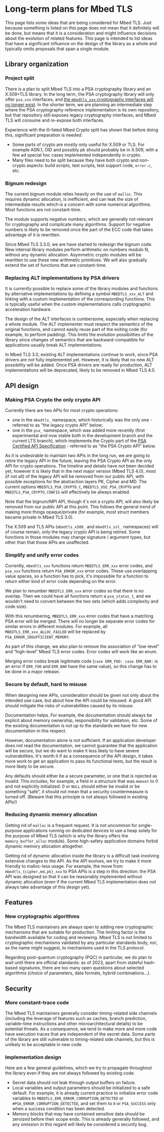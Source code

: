 # Long-term plans for Mbed TLS

This page lists some ideas that are being considered for Mbed TLS. Just because something is listed on this page does not mean that it definitely will be done, but means that it is a consideration and might influence decisions about the evolution of related features. This page is intended to list ideas that have a significant influence on the design of the library as a whole and typically omits proposals that span a single module.

## Library organization

### Project split

There is a plan to split Mbed TLS into a PSA cryptography library and an X.509+TLS library. In the long term, the PSA cryptography library will only offer `psa_xxx` interfaces, and [the `mbedtls_xxx` cryptography interfaces will no longer exist](#making-psa-crypto-the-only-crypto-api). In the shorter term, we are planning an intermediate step where the PSA cryptography reference implementation is its own repository, but that repository still exposes legacy cryptography interfaces, and Mbed TLS will consume and re-expose both interfaces.

Experience with the ill-fated Mbed Crypto split has shown that before doing this, significant preparation is needed:

* Some parts of crypto are mostly only useful for X.509 or TLS. For example ASN.1, OID and possibly pk should probably be in X.509, with a few ad special hoc cases implemented independently in crypto.
* Many files need to be split because they have both crypto and non-crypto aspects: build scripts, test scripts, test support code, `error.c`, etc.

### Bignum redesign

The current bignum module relies heavily on the use of `malloc`. This requires dynamic allocation, is inefficient, and can leak the size of intermediate results which is a concern with some numerical algorithms. Most functions are not constant-time.

The module supports negative numbers, which are generally not relevant for cryptography and complicate many algorithms. Support for negative numbers is likely to be removed once the part of the ECC code that takes advantage of it is rewritten.

Since Mbed TLS 3.3.0, we are have started to redesign the bignum code. New internal library modules perform arithmetic on numbers modulo N, without any dynamic allocation. Asymmetric crypto modules will be rewritten to use these new arithmetic primitives. We will also gradually extend the set of functions that are constant-time.

### Replacing ALT implementations by PSA drivers

It is currently possible to replace some of the library modules and functions by alternative implementations by defining a symbol `MBEDTLS_xxx_ALT` and linking with a custom implementation of the corresponding functions. This is typically useful when the custom implementations calls cryptographic acceleration hardware.

The design of the ALT interfaces is cumbersome, especially when replacing a whole module. The ALT implementer must respect the semantics of the original functions, and cannot easily reuse part of the exiting code (for example, to perform padding). This limits the evolution possibilities of the library since changes of semantics that are backward-compatible for applications usually break ALT implementations.

In Mbed TLS 3.0, existing ALT implementations continue to work, since PSA drivers are not fully implemented yet. However, it is likely that no new ALT possibility will be added. Once PSA drivers are ready for production, ALT implementations will be deprecated, likely to be removed in Mbed TLS 4.0.

## API design

### Making PSA Crypto the only crypto API

Currently there are two APIs for most crypto operations:

- one in the `mbedtls_` namespace, which historically was the only one - referred to as "the legacy crypto API" below;
- one in the `psa_` namespace, which was added more recently (first experimental and now stable both in the development branch and the current LTS branch), which implements the Crypto part of the [PSA Certified API Specification](https://arm-software.github.io/psa-api/) - referred to as "the PSA Crypto API" below.

As it is undesirable to maintain two APIs in the long run, we are going to retire the legacy API in the future, leaving the PSA Crypto API as the only API for crypto operations. The timeline and details have not been decided yet, however it is likely that in the next major version (Mbed TLS 4.0), most (if not all) of the legacy API will be removed from our public API, with possible exceptions for the abstraction layers PK, Cipher and MD. The current options `MBEDTLS_PSA_CRYPTO_C`, `MBEDTLS_USE_PSA_CRYPTO` and `MBEDTLS_PSA_CRYPTO_CONFIG` will effectively be always enabled.

Note that the bignum/MPI API, though it's not a crypto API, will also likely be removed from our public API at this point. This follows the general trend of making more things opaque/private (for example, most struct members became private in Mbed TLS 3.0).

The X.509 and TLS APIs (`mbedtls_x509_` and `mbedtls_ssl_` namespaces) will of course remain, only the legacy crypto API is being retired. Some functions in those modules may change signature / argument types, but other than that those APIs are unaffected.

### Simplify and unify error codes

Currently, `mbedtls_xxx` functions return `MBEDTLS_ERR_xxx` error codes, and `psa_xxx` functions return `PSA_ERROR_xxx` error codes. These use overlapping value spaces, so a function has to pick, it's impossible for a function to return either kind of error code depending on the error.

We plan to renumber `MBEDTLS_ERR_xxx` error codes so that there is no overlap. Then we could have all functions return a `psa_status_t`, and we wouldn't need to convert between the two sets (which adds complexity and code size).

With this renumbering, `MBEDTLS_ERR_xxx` error codes that have a matching PSA error will be merged. There will no longer be separate error codes for similar errors in different modules. For example, all `MBEDTLS_ERR_xxx_ALLOC_FAILED` will be replaced by `PSA_ERROR_INSUFFICIENT_MEMORY`.

As part of this change, we also plan to remove the association of “low-level” and “high-level” Mbed TLS error codes. Error codes will work like an enum.

Merging error codes break legitimate code (`case ERR_FOO: case ERR_BAR:` is an error if `ERR_FOO` and `ERR_BAR` have the same value), so this change has to be done in a major release.

### Secure by default, hard to misuse

When designing new APIs, consideration should be given not only about the intended use case, but about how the API could be misused. A good API should mitigate the risks of vulnerabilities caused by its misuse.

Documentation helps. For example, the documentation should always be explicit about memory ownership, responsibility for validation, etc. Some of the existing documentation is not up to the standards we have for new documentation in this respect.

However, documentation alone is not sufficient. If an application developer does not read the documentation, we cannot guarantee that the application will be secure, but we do want to make it less likely to have severe vulnerabilities. It's worth it if as a consequence of the API design, it takes more work to get an application to pass its functional tests, but the result is more likely to be secure.

Any defaults should either be a secure parameter, or one that is rejected as invalid. This includes, for example, a field in a structure that was `memset` to 0 and not explicitly initialized: 0 or `NULL` should either be invalid or be something “safe”, it should not mean that a security countermeasure is turned off. (Beware that this principle is not always followed in existing APIs!)

### Reducing dynamic memory allocation

Getting rid of `malloc` is a frequent request. It is not uncommon for single-purpose applications running on dedicated devices to use a heap solely for the purpose of Mbed TLS (which is why the library offers the `memory_buffer_alloc` module). Some high-safety application domains forbid dynamic memory allocation altogether.

Getting rid of dynamic allocation inside the library is a difficult task involving extensive changes to the API. As the API evolves, we try to make it more friendly to malloc-less usage. For example, the move from `mbedtls_{cipher,md,pk}_xxx` to PSA APIs is a step in this direction: the PSA API was designed so that it can be reasonably implemented without dynamic allocation (even if the current Mbed TLS implementation does not always take advantage of this design yet).

## Features

### New cryptographic algorithms

The Mbed TLS maintainers are always open to adding new cryptographic mechanisms that are suitable for production. The limiting factor is the bandwidth available for coding and reviewing. Mbed TLS is not limited to cryptographic mechanisms validated by any particular standards body, nor, as the name might suggest, to mechanisms used in the TLS protocol.

Regarding post-quantum cryptography (PQC) in particular, we do plan to wait until there are official standards: as of 2023, apart from stateful hash-based signatures, there are too many open questions about selected algorithms (choice of parameters, data formats, hybrid combinations...).

## Security

### More constant-trace code

The Mbed TLS maintainers generally consider timing-related side channels (including the leverage of features such as caches, branch prediction, variable-time instructions and other microarchitectural details) to be potential threats. As a consequence, we tend to make more and more code have execution traces that are independent of the secret data. Some parts of the library are still vulnerable to timing-related side channels, but this is unlikely to be acceptable in new code.

### Implementation design

Here are a few general guidelines, which we try to propagate throughout the library even if they are not always followed by existing code.

* Secret data should not leak through output buffers on failure.
* Local variables and output parameters should be initialized to a safe default. For example, it is already current practice to initialize error code variables to `MBEDTLS_ERR_ERROR_CORRUPTION_DETECTED` or `#PSA_ERROR_CORRUPTION_DETECTED`, and set them to `0` or `PSA_SUCCESS` only when a success condition has been detected.
* Memory blocks that may have contained sensitive data should be zeroized before their scope ends. This is already generally followed, and any omission in this regard will likely be considered a security bug.
